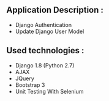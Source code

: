 ## Application Description : 

* Django Authentication
* Update Django User Model

## Used technologies :  
* Django 1.8 (Python 2.7) 
* AJAX
* JQuery
* Bootstrap 3
* Unit Testing With Selenium



